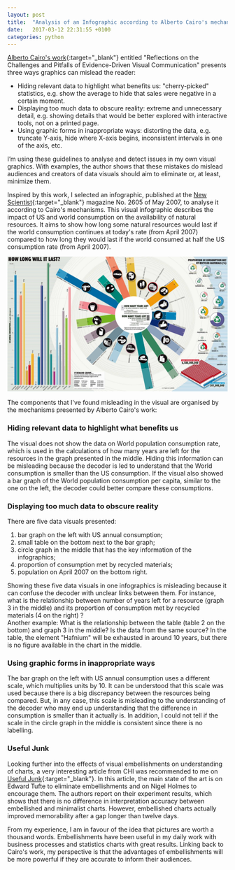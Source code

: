 ```yaml
---
layout: post
title:  "Analysis of an Infographic according to Alberto Cairo's mechanisms"
date:   2017-03-12 22:31:55 +0100
categories: python
---
```


[Alberto Cairo's work][Graphics_Lies_Misleading_Visuals]{:target="_blank"} entitled "Reflections
on the Challenges and Pitfalls of Evidence-Driven Visual Communication" presents
three ways graphics can mislead the reader:

- Hiding relevant data to highlight what benefits us: "cherry-picked"
statistics, e.g. show the average to hide that sales were negative in a certain
moment.
- Displaying too much data to obscure reality: extreme and unnecessary
detail, e.g. showing details that would be better explored with interactive tools,
not on a printed page.
- Using graphic forms in inappropriate ways: distorting the data,  e.g. truncate
Y-axis, hide where X-axis begins, inconsistent intervals in one of the axis, etc.

I’m using these guidelines to analyse and detect issues in my own visual graphics.
With examples, the author shows that these mistakes do mislead audiences and
creators of data visuals should aim to eliminate or, at least, minimize them.

Inspired by this work, I selected an infographic, published at the [New Scientist][newscientist]{:target="_blank"}
magazine No. 2605 of May 2007, to analyse it according to Cairo's mechanisms.
This visual infographic describes the impact of US and
world consumption on the availability of natural resources. It aims to show how
long some natural resources would last if the world consumption continues at
today's rate (from April 2007) compared to how long they would last if
the world consumed at half the US consumption rate (from April 2007).

<a href="https://www.newscientist.com/data/images/archive/2605/26051202.jpg">
  <img src="/images/posts/26051202.jpg" class="img-responsive" alt="Infographics">
</a>

The components that I've found misleading in the visual are organised by the
mechanisms presented by Alberto Cairo's work:

### Hiding relevant data to highlight what benefits us

The visual does not show the data on World population consumption rate, which is
used in the calculations of how many years are left for the resources in the
graph presented in the middle. Hiding this information can be misleading because
the decoder is led to understand that the World consumption is smaller than the
US consumption. If the visual also showed a bar graph of the World population
consumption per capita, similar to the one on the left, the decoder could better
compare these consumptions.

### Displaying too much data to obscure reality

There are five data visuals presented:

1. bar graph on the left with US annual consumption;
2. small table on the bottom next to the bar graph;
3. circle graph in the middle that has the key information of the infographics;
4. proportion of consumption met by recycled materials;
5. population on April 2007 on the bottom right.

Showing these five data visuals in one infographics is misleading because it can
confuse the decoder with unclear links between them. For instance, what is the
relationship between number of years left for a resource (graph 3 in the middle)
and its proportion of consumption met by recycled materials (4 on the right) ?  
Another example: What is the relationship between the table (table 2 on the bottom)
and graph 3 in the middle? Is the data from the same source? In the table, the
element "Hafnium" will be exhausted in around 10 years, but there is no figure
available in the chart in the middle.

### Using graphic forms in inappropriate ways

The bar graph on the left with US annual consumption uses a different scale, which
multiplies units by 10. It can be understood that this scale was used because
there is a big discrepancy between the resources being compared. But, in any case,
this scale is misleading to the understanding of the decoder who may end up
understanding that the difference in consumption is smaller than it actually is.
In addition, I could not tell if the scale in the circle graph in the middle is
consistent since there is no labelling.

### Useful Junk

Looking further into the effects of visual embellishments on understanding of
charts, a very interesting article from CHI was recommended to me on
[Useful Junk][useful_junk]{:target="_blank"}. In this article, the main state of the art is on
Edward Tufte to eliminate embellishments and on Nigel Holmes to encourage them.
The authors report on their experiment results, which shows that there is no
difference in interpretation accuracy between embellished and minimalist charts.
However, embellished charts actually improved memorability after a gap longer
than twelve days.

From my experience, I am in favour of the idea that pictures are worth a thousand
words. Embellishments have been useful in my daily work with business processes and
statistics charts with great results. Linking back to Cairo's work, my perspective is
that the advantages of embellishments will be more powerful if they are accurate
to inform their audiences.

[Graphics_Lies_Misleading_Visuals]: http://infovis.fh-potsdam.de/readings/Cairo2015.pdf

[how-long-will-it-last]: http://www.coolinfographics.com/blog/2009/4/29/how-long-will-it-last.html

[newscientist]: https://www.newscientist.com/data/images/archive/2605/26051202.jpg

[useful_junk]: http://hci.usask.ca/uploads/173-pap0297-bateman.pdf
